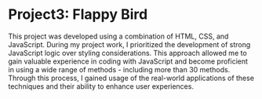 # Project3: Flappy Bird
This project was developed using a combination of HTML, CSS, and JavaScript. During my project work, I prioritized the development of strong JavaScript logic over styling considerations. This approach allowed me to gain valuable experience in coding with JavaScript and become proficient in using a wide range of methods - including more than 30 methods. Through this process, I gained usage of the real-world applications of these techniques and their ability to enhance user experiences.
